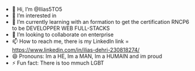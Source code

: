 - 👋 Hi, I’m @Ilias5TO5
- 👀 I’m interested in 
- 🌱 I’m currently learning with an formation to get the certification RNCP6 to be DEVELOPPER WEB FULL-STACKS
- 💞️ I’m looking to collaborate on enterprise
- 📫 How to reach me, there is my LinkedIn link = https://www.linkedin.com/in/ilias-dehri-230818274/
- 😄 Pronouns: Im a HE, Im a MAN, Im a HUMAIN and im proud
- ⚡ Fun fact: There is too mmuch LGBT

<!---
Ilias5TO5/Ilias5TO5 is a ✨ special ✨ repository because its `README.md` (this file) appears on your GitHub profile.
You can click the Preview link to take a look at your changes.
--->
